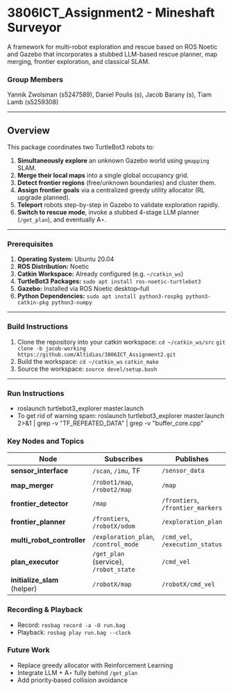 # 3806ICT_Assignment2 - Mineshaft Surveyor
A framework for multi-robot exploration and rescue based on ROS Noetic and Gazebo that incorporates a stubbed LLM-based rescue planner, map merging, frontier exploration, and classical SLAM.

### Group Members
Yannik Zwolsman (s5247589), Daniel Poulis (s), Jacob Barany (s), Tiam Lamb (s5259308)

---

## Overview

This package coordinates two TurtleBot3 robots to:

1. **Simultaneously explore** an unknown Gazebo world using `gmapping` SLAM.
2. **Merge their local maps** into a single global occupancy grid.
3. **Detect frontier regions** (free/unknown boundaries) and cluster them.
4. **Assign frontier goals** via a centralized greedy utility allocator (RL upgrade planned).
5. **Teleport** robots step-by-step in Gazebo to validate exploration rapidly.
6. **Switch to rescue mode**, invoke a stubbed 4-stage LLM planner (`/get_plan`), and eventually A⋆.

---

### Prerequisites

1. **Operating System:** Ubuntu 20.04  
2. **ROS Distribution:** Noetic  
3. **Catkin Workspace:** Already configured (e.g. `~/catkin_ws`)  
4. **TurtleBot3 Packages:** `sudo apt install ros-noetic-turtlebot3`
5. **Gazebo:** Installed via ROS Noetic desktop–full
6. **Python Dependencies:** `sudo apt install python3-rospkg python3-catkin-pkg python3-numpy`

---

### Build Instructions
1. Clone the repository into your catkin workspace:
   `cd ~/catkin_ws/src`
   `git clone -b jacob-working https://github.com/Altidias/3806ICT_Assignment2.git`
2. Build the workspace:
   `cd ~/catkin_ws`
   `catkin_make`
3. Source the workspace:
   `source devel/setup.bash`

---

### Run Instructions
- roslaunch turtlebot3_explorer master.launch
- To get rid of warning spam: roslaunch turtlebot3_explorer master.launch 2>&1 | grep -v "TF_REPEATED_DATA" | grep -v "buffer_core.cpp"

### Key Nodes and Topics
| Node                          | Subscribes                            | Publishes                         |
| ----------------------------- | ------------------------------------- | --------------------------------- |
| **sensor\_interface**         | `/scan`, `/imu`, TF                   | `/sensor_data`                    |
| **map\_merger**               | `/robot1/map`, `/robot2/map`          | `/map`                            |
| **frontier\_detector**        | `/map`                                | `/frontiers`, `/frontier_markers` |
| **frontier\_planner**         | `/frontiers`, `/robotX/odom`          | `/exploration_plan`               |
| **multi\_robot\_controller**  | `/exploration_plan`, `/control_mode`  | `/cmd_vel`, `/execution_status`   |
| **plan\_executor**            | `/get_plan` (service), `/robot_state` | `/cmd_vel`                        |
| **initialize\_slam** (helper) | `/robotX/map`                         | `/robotX/cmd_vel`                 |

### Recording & Playback
- Record: `rosbag record -a -O run.bag`
- Playback: `rosbag play run.bag --clock`

### Future Work
- Replace greedy allocator with Reinforcement Learning
- Integrate LLM + A⋆ fully behind `/get_plan`
- Add priority‐based collision avoidance
